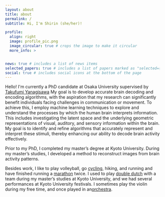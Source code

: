 ```yaml
---
layout: about
title: about
permalink: /
subtitle: Hi, I'm Shirin (she/her)!

profile:
  align: right
  image: profile_pic.png
  image_circular: true # crops the image to make it circular
  more_info: >


news: true # includes a list of news items
selected_papers: true # includes a list of papers marked as "selected={true}"
social: true # includes social icons at the bottom of the page
---
```


Hello! I'm currently a PhD candidate at Osaka University supervised by [Takufumi Yanagisawa](https://cinet.jp/english/people/20161909/) My goal is to develop accurate brain decoding and encoding algorithms, with the aspiration that my research can significantly benefit individuals facing challenges in communication or movement. To achieve this, I employ machine learning techniques to explore and understand the processes by which the human brain interprets information. This includes investigating the latent space and the underlying geometric representations of visual, auditory, and sensory information within the brain. My goal is to identify and refine algorithms that accurately represent and interpret these stimuli, thereby enhancing our ability to decode brain activity effectively.

Prior to my PhD, I completed my master’s degree at Kyoto University. During my master’s studies, I developed a method to reconstruct images from brain activity patterns.

Besides work, I like to play volleyball, go [cycling](https://www.instagram.com/p/C0L8vqJyQOR/?utm_source=ig_web_copy_link&igsh=MzRlODBiNWFlZA==), hiking, and running and have finished running a [marathon](https://www.instagram.com/p/BpwTax1gE3F/?utm_source=ig_web_copy_link&igsh=MzRlODBiNWFlZA==) twice. I used to play [double dutch](https://www.instagram.com/p/B5FkZfdgJNk/?utm_source=ig_web_copy_link&igsh=MzRlODBiNWFlZA==) with a team during my master’s studies at Kyoto University, and we had several performances at Kyoto University festivals. I sometimes play the violin during my free time, and once played in an[orchestra](https://www.instagram.com/p/CM_hP3qgFA7/?utm_source=ig_web_copy_link&igsh=MzRlODBiNWFlZA==).


